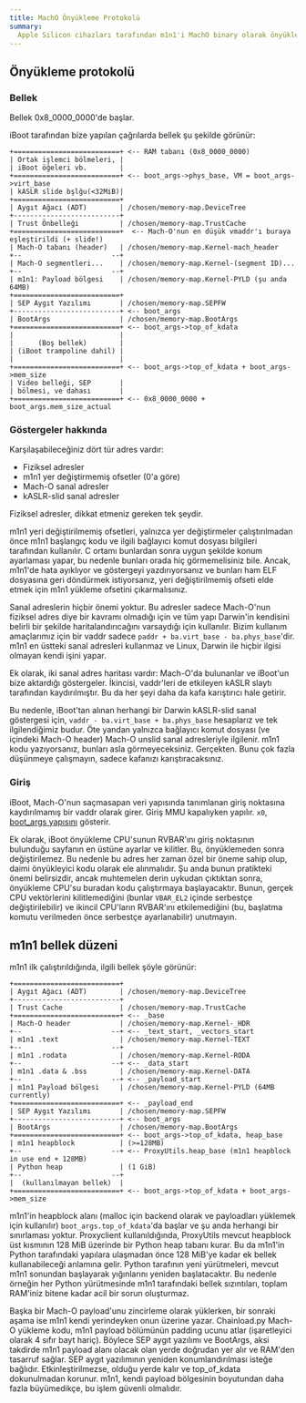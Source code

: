 ```yaml
---
title: MachO Önyükleme Protokolü
summary:
  Apple Silicon cihazları tarafından m1n1'i MachO binary olarak önyüklerken kullanılan önyükleme protokolü
---
```


## Önyükleme protokolü

### Bellek

Bellek 0x8_0000_0000'de başlar.

iBoot tarafından bize yapılan çağrılarda bellek şu şekilde görünür:

```
+==========================+ <-- RAM tabanı (0x8_0000_0000)
| Ortak işlemci bölmeleri, |
| iBoot öğeleri vb.        |
+==========================+ <-- boot_args->phys_base, VM = boot_args->virt_base
| kASLR slide bşlğu(<32MiB)|
+==========================+
| Aygıt Ağacı (ADT)        | /chosen/memory-map.DeviceTree
+--------------------------+
| Trust Önbelleği          | /chosen/memory-map.TrustCache
+==========================+  <-- Mach-O'nun en düşük vmaddr'ı buraya eşleştirildi (+ slide!)
| Mach-O tabanı (header)   | /chosen/memory-map.Kernel-mach_header
+--                      --+
| Mach-O segmentleri...    | /chosen/memory-map.Kernel-(segment ID)...
+--                      --+
| m1n1: Payload bölgesi    | /chosen/memory-map.Kernel-PYLD (şu anda 64MB)
+==========================+
| SEP Aygıt Yazılımı       | /chosen/memory-map.SEPFW
+--------------------------+ <-- boot_args
| BootArgs                 | /chosen/memory-map.BootArgs
+==========================+ <-- boot_args->top_of_kdata
|                          |
|      (Boş bellek)        |
| (iBoot trampoline dahil) |
|                          |
+==========================+ <-- boot_args->top_of_kdata + boot_args->mem_size
| Video belleği, SEP       |
| bölmesi, ve dahası       |
+==========================+ <-- 0x8_0000_0000 + boot_args.mem_size_actual
```

### Göstergeler hakkında

Karşılaşabileceğiniz dört tür adres vardır:

* Fiziksel adresler
* m1n1 yer değiştirmemiş ofsetler (0'a göre)
* Mach-O sanal adresler
* kASLR-slid sanal adresler

Fiziksel adresler, dikkat etmeniz gereken tek şeydir.

m1n1 yeri değiştirilmemiş ofsetleri, yalnızca yer değiştirmeler çalıştırılmadan önce m1n1 başlangıç kodu ve
ilgili bağlayıcı komut dosyası bilgileri tarafından kullanılır. C ortamı bunlardan sonra uygun şekilde konum ayarlaması yapar, bu nedenle bunları orada hiç görmemelisiniz bile. Ancak, m1n1'de hata ayıklıyor ve göstergeyi yazdırıyorsanız ve bunları ham ELF dosyasına geri döndürmek istiyorsanız, yeri değiştirilmemiş ofseti elde etmek için m1n1 yükleme ofsetini çıkarmalısınız.

Sanal adreslerin hiçbir önemi yoktur. Bu adresler sadece Mach-O'nun fiziksel adres diye bir kavramı olmadığı için ve tüm yapı Darwin'in kendisini belirli bir şekilde haritalandırıcağını varsaydığı için kullanılır. Bizim kullanım amaçlarımız için bir vaddr sadece `paddr + ba.virt_base - ba.phys_base`'dir. m1n1 en üstteki sanal adresleri kullanmaz ve Linux, Darwin ile hiçbir ilgisi olmayan kendi işini yapar.

Ek olarak, iki sanal adres haritası vardır: Mach-O'da bulunanlar ve iBoot'un bize aktardığı göstergeler. İkincisi, vaddr'leri de etkileyen kASLR slaytı tarafından kaydırılmıştır. Bu da her şeyi daha da kafa karıştırıcı hale getirir.

Bu nedenle, iBoot'tan alınan herhangi bir Darwin kASLR-slid sanal göstergesi için, `vaddr - ba.virt_base + ba.phys_base` hesaplarız ve tek ilgilendiğimiz budur. Öte yandan yalnızca bağlayıcı komut dosyası (ve içindeki Mach-O header) Mach-O unslid sanal adresleriyle ilgilenir. m1n1 kodu yazıyorsanız, bunları asla görmeyeceksiniz. Gerçekten. Bunu çok fazla düşünmeye çalışmayın,
sadece kafanızı karıştıracaksınız.

### Giriş

iBoot, Mach-O'nun saçmasapan veri yapısında tanımlanan giriş noktasına kaydırılmamış bir vaddr olarak girer.
Giriş MMU kapalıyken yapılır. `x0`, [boot_args yapısını](https://github.com/AsahiLinux/m1n1/blob/main/src/xnuboot.h) gösterir.

Ek olarak, iBoot önyükleme CPU'sunun RVBAR'ını giriş noktasının bulunduğu sayfanın en üstüne ayarlar ve kilitler.
Bu, önyüklemeden sonra değiştirilemez. Bu nedenle bu adres her zaman özel bir öneme sahip olup, daimi önyükleyici kodu olarak ele alınmalıdır. Şu anda bunun pratikteki önemi belirsizdir, ancak muhtemelen derin uykudan çıktıktan sonra, önyükleme CPU'su buradan kodu çalıştırmaya başlayacaktır. Bunun, gerçek CPU vektörlerini kilitlemediğini (bunlar `VBAR_EL2` içinde serbestçe değiştirilebilir) ve ikincil CPU'ların RVBAR'ını etkilemediğini (bu, başlatma komutu verilmeden önce serbestçe ayarlanabilir) unutmayın.

## m1n1 bellek düzeni

m1n1 ilk çalıştırıldığında, ilgili bellek şöyle görünür:

```
+==========================+
| Aygıt Ağacı (ADT)        | /chosen/memory-map.DeviceTree
+--------------------------+
| Trust Cache              | /chosen/memory-map.TrustCache
+==========================+ <-- _base
| Mach-O header            | /chosen/memory-map.Kernel-_HDR
+--                      --+ <-- _text_start, _vectors_start
| m1n1 .text               | /chosen/memory-map.Kernel-TEXT
+--                      --+
| m1n1 .rodata             | /chosen/memory-map.Kernel-RODA
+--                      --+ <-- _data_start
| m1n1 .data & .bss        | /chosen/memory-map.Kernel-DATA
+--                      --+ <-- _payload_start
| m1n1 Payload bölgesi     | /chosen/memory-map.Kernel-PYLD (64MB currently)
+==========================+ <-- _payload_end
| SEP Aygıt Yazılımı       | /chosen/memory-map.SEPFW
+--------------------------+ <-- boot_args
| BootArgs                 | /chosen/memory-map.BootArgs
+==========================+ <-- boot_args->top_of_kdata, heap_base
| m1n1 heapblock           | (>=128MB)
+--                      --+ <-- ProxyUtils.heap_base (m1n1 heapblock in use end + 128MB)
| Python heap              | (1 GiB)
+--                      --+
|  (kullanılmayan bellek)  |
+==========================+ <-- boot_args->top_of_kdata + boot_args->mem_size
```

m1n1'in heapblock alanı (malloc için backend olarak ve payloadları yüklemek için kullanılır) `boot_args.top_of_kdata`'da başlar ve şu anda herhangi bir sınırlaması yoktur. Proxyclient kullanıldığında, ProxyUtils mevcut heapblock üst kısmının 128 MiB üzerinde bir Python heap tabanı kurar. Bu da m1n1'in Python tarafındaki yapılara ulaşmadan önce 128 MiB'ye kadar ek bellek kullanabileceği anlamına gelir. Python tarafının yeni yürütmeleri, mevcut m1n1 sonundan başlayarak yığınlarını yeniden başlatacaktır. Bu nedenle örneğin her Python yürütmesinde m1n1 tarafındaki bellek sızıntıları, toplam RAM'iniz bitene kadar acil bir sorun oluşturmaz. 

Başka bir Mach-O payload'unu zincirleme olarak yüklerken, bir sonraki aşama ise m1n1 kendi yerindeyken onun üzerine yazar. Chainload.py Mach-O yükleme kodu, m1n1 payload bölümünün padding ucunu atlar (işaretleyici olarak 4 sıfır bayt hariç). Böylece SEP aygıt yazılımı ve BootArgs, aksi takdirde m1n1 payload alanı olacak olan yerde doğrudan yer alır ve RAM'den tasarruf sağlar. SEP aygıt yazılımının yeniden konumlandırılması isteğe bağlıdır. Etkinleştirilmezse, olduğu yerde kalır ve top_of_kdata dokunulmadan korunur. m1n1, kendi payload bölgesinin boyutundan daha fazla büyümedikçe, bu işlem güvenli olmalıdır.
